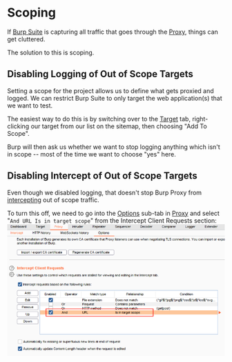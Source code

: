 # Scoping

If [Burp Suite](Burp%20Suite.md) is capturing all traffic that goes through the [Proxy](Proxy.md), things can get cluttered.

The solution to this is scoping.


## Disabling Logging of Out of Scope Targets

Setting a scope for the project allows us to define what gets proxied and logged. We can restrict Burp Suite to only target the web application(s) that we want to test.

The easiest way to do this is by switching over to the [Target](Target.md) tab, right-clicking our target from our list on the sitemap, then choosing "Add To Scope". 

Burp will then ask us whether we want to stop logging anything which isn't in scope -- most of the time we want to choose "yes" here.


## Disabling Intercept of Out of Scope Targets

Even though we disabled logging, that doesn't stop Burp Proxy from [intercepting](Proxy#Intercept) out of scope traffic. 

To turn this off, we need to go into the [Options](Proxy#Options) sub-tab in [Proxy](Proxy.md) and select "`And URL Is in target scope`" from the Intercept Client Requests section:
![disable intercept oos](assets/disable%20intercept%20oos.png)